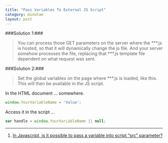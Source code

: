 ```yaml
---
title: "Pass Variables To External JS Script"
category: minutae
layout: post
---
```


###Solution 1:###

> You can process those GET parameters on the server where the ***.js is hosted,
> so that it will dynamically change the js file. And your server somehow
> processes the file, replacing that ***.js template file dependent on what
> request was sent.

###Solution 2:###

>  Set the global variables on the page where ***.js is loaded, like this. This
>  will then be available in the JS script.

In the HTML document ... somewhere.

``` javascript
window.YourVariableName = 'Value';
```

Access it in the script ...

``` javascript
var handle = window.YourVariableName || null;
```

---

1. [In Javascript, is it possible to pass a variable into script “src” parameter?][1]

[1]: http://stackoverflow.com/questions/4493319/in-javascript-is-it-possible-to-pass-a-variable-into-script-src-parameter?answertab=votes#tab-top
